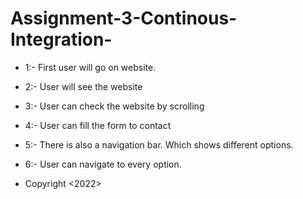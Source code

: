 # Assignment-3-Continous-Integration-
- 1:- First user will go on website.
- 2:- User will see the website
- 3:- User can check the website by scrolling
- 4:- User can fill the form to contact
- 5:- There is also a navigation bar. Which shows different options.
- 6:- User can navigate to every option.

- Copyright <2022> <RITIK GOYAL>
